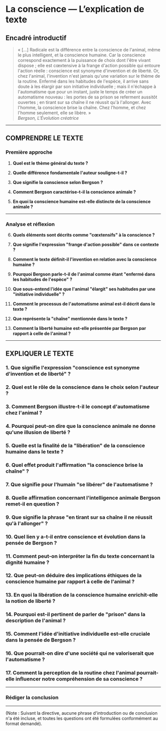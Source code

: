 # La conscience — L’explication de texte

## Encadré introductif
> « […] Radicale est la différence entre la conscience de l'animal, même le plus intelligent, et la conscience humaine. Car la conscience correspond exactement à la puissance de choix dont l'être vivant dispose ; elle est cœxtensive à la frange d'action possible qui entoure l'action réelle : conscience est synonyme d'invention et de liberté. Or, chez l'animal, l'invention n'est jamais qu'une variation sur le thème de la routine. Enfermé dans les habitudes de l'espèce, il arrive sans doute à les élargir par son initiative individuelle ; mais il n'échappe à l'automatisme que pour un instant, juste le temps de créer un automatisme nouveau : les portes de sa prison se referment aussitôt ouvertes ; en tirant sur sa chaîne il ne réussit qu'à l'allonger. Avec l'homme, la conscience brise la chaîne. Chez l'homme, et chez l'homme seulement, elle se libère. »  
> *Bergson, L'Évolution créatrice*

---

## COMPRENDRE LE TEXTE

### Première approche

1. **Quel est le thème général du texte ?**

2. **Quelle différence fondamentale l'auteur souligne-t-il ?**

3. **Que signifie la conscience selon Bergson ?**

4. **Comment Bergson caractérise-t-il la conscience animale ?**

5. **En quoi la conscience humaine est-elle distincte de la conscience animale ?**

---

### Analyse et réflexion

6. **Quels éléments sont décrits comme "cœxtensifs" à la conscience ?**

7. **Que signifie l'expression "frange d'action possible" dans ce contexte ?**

8. **Comment le texte définit-il l'invention en relation avec la conscience humaine ?**

9. **Pourquoi Bergson parle-t-il de l'animal comme étant "enfermé dans les habitudes de l'espèce" ?**

10. **Que sous-entend l'idée que l'animal "élargit" ses habitudes par une "initiative individuelle" ?**

11. **Comment le processus de l'automatisme animal est-il décrit dans le texte ?**

12. **Que représente la "chaîne" mentionnée dans le texte ?**

13. **Comment la liberté humaine est-elle présentée par Bergson par rapport à celle de l'animal ?**

---

## EXPLIQUER LE TEXTE

### 1. Que signifie l'expression "conscience est synonyme d'invention et de liberté" ? 

### 2. Quel est le rôle de la conscience dans le choix selon l'auteur ?

### 3. Comment Bergson illustre-t-il le concept d'automatisme chez l'animal ?

### 4. Pourquoi peut-on dire que la conscience animale ne donne qu'une illusion de liberté ?

### 5. Quelle est la finalité de la "libération" de la conscience humaine dans le texte ?

### 6. Quel effet produit l'affirmation "la conscience brise la chaîne" ? 

### 7. Que signifie pour l'humain "se libérer" de l'automatisme ?

### 8. Quelle affirmation concernant l'intelligence animale Bergson remet-il en question ?

### 9. Que signifie la phrase "en tirant sur sa chaîne il ne réussit qu'à l'allonger" ? 

### 10. Quel lien y a-t-il entre conscience et évolution dans la pensée de Bergson ?

### 11. Comment peut-on interpréter la fin du texte concernant la dignité humaine ?

### 12. Que peut-on déduire des implications éthiques de la conscience humaine par rapport à celle de l'animal ?

### 13. En quoi la libération de la conscience humaine enrichit-elle la notion de liberté ?

### 14. Pourquoi est-il pertinent de parler de "prison" dans la description de l'animal ?

### 15. Comment l'idée d'initiative individuelle est-elle cruciale dans la pensée de Bergson ?

### 16. Que pourrait-on dire d'une société qui ne valoriserait que l'automatisme ?

### 17. Comment la perception de la routine chez l'animal pourrait-elle influencer notre compréhension de sa conscience ?

---

### Rédiger la conclusion

--- 

(Note : Suivant la directive, aucune phrase d'introduction ou de conclusion n'a été incluse, et toutes les questions ont été formulées conformément au format demandé).